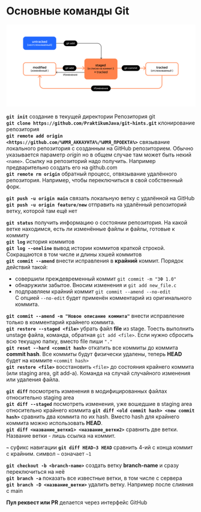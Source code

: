 # Основные команды Git<br>

![Live](img/LiveInGit.png)  
  
__`git init`__ создание в текущей директории Репозитория git  
__`git clone https://github.com/PraktikumJava/git-hints.git`__ клонирование репозитория  
__`git remote add origin <https://github.com/%ИМЯ_АККАУНТА%/%ИМЯ_ПРОЕКТА%>`__ связывание локального репозитория с созданным на GitHub репозиторием. Обычно указывается параметр _origin_ но в общем случае там может быть некий `<name>`. Ссылку на репозиторий надо получить. Например предварительно создать его на github.com  
__`git remote rm origin`__  обратный процесс, отвязывание удалённого репозитория. Например, чтобы переключиться в свой собственный форк.   
  
__`git push -u origin main`__  связать локальную ветку с удалённой на GitHub  
__`git push -u origin feature/new`__  отправить на удалённый репозиторий ветку, которой там ещё нет  
  
__`git status`__ получить информацию о состоянии репозитория. На какой ветке находимся, есть ли изменённые файлы и файлы, готовые к коммиту  
__`git log`__ история коммитов  
__`git log --oneline`__ вывод истории коммитов краткой строкой. Сокращаются в том числе и длины хэшей коммитов  
__`git commit --amend`__ внести исправления в **крайний** коммит. Порядок действий такой:  
- совершили преждевременный коммит `git commit -m "ЗФ 1.0"`  
- обнаружили забытое. Вносим изменения и `git add new_file.c`  
- подправляем крайний коммит `git commit --amend --no-edit`  
С опцией `--no-edit` будет применён комментарий из оригинального коммита.  
   
   
__`git commit --amend -m "Новое описание коммита"`__ внести исправление только в комментарий крайнего коммита.   
__`git restore --staged <file>`__ убрать файл __file__ из stage. Тоесть выполнить unstage файла, команда, обратная `git add <file>`. Если нужно сбросить всю текущую папку, вместо file пиши `"."`  
__`git reset --hard <commit hash>`__  откатить все коммиты до коммита __commit hash__. Все коммиты будут физически удалены, теперь __HEAD__ будет на коммите `<commit hash>`  
__`git restore <file>`__  восстановить `<file>` до состояния крайнего коммита (или staging area, git add-а). Команда на случай случайного изменения или удаления файла.  
  
__`git diff`__  посмотреть изменения в модифицированных файлах относительно staging area  
__`git diff --staged`__  посмотреть изменения, уже вошедшие в staging area относительно крайнего коммита
__`git diff <old commit hash> <new commit hash>`__  сравнить два коммита по их hash. Вместо hash для крайнего коммита можно использовать __HEAD__.  
__`git diff <название_ветки1> <название_ветки2>`__  сравнить две ветки. Название ветки - лишь ссылка на коммит.  
  
**`~`** суфикс навигации __`git diff HEAD~3 HEAD`__ сравнить 4-ий с конца коммит с крайним. символ `~` означает `~1`   
  
__`git checkout -b <branch-name>`__  создать ветку __branch-name__ и сразу переключиться на неё  
__`git branch -a`__  показать все известные ветки, в том числе с сервера  
__`git branch -D <название_ветки>`__ удалить ветку. Например после слияния с main   
  
**Пул реквест или PR**  делается через интерфейс GitHub  
